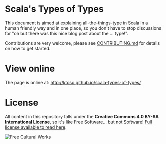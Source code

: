 Scala's Types of Types
======================

This document is aimed at explaining all-the-things-type in Scala in a human friendly way and in one place, so you don't have to stop discussions for "oh but there was this nice blog post about the ... type!".

Contributions are very welcome, please see [CONTRIBUTING.md](CONTRIBUTING.md) for details on how to get started.

View online
===========

The page is online at: http://ktoso.github.io/scala-types-of-types/

License
=======
All content in this repository falls under the **Creative Commons 4.0 BY-SA International License**, so it's like Free Software... but not Software! [Full license available to read here](http://creativecommons.org/licenses/by-sa/4.0/deed.en).

![Free Cultural Works](http://creativecommons.org/images/deed/seal.png)
